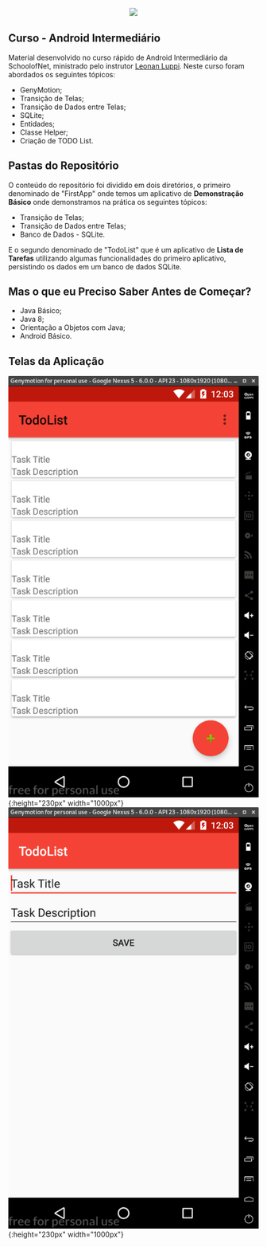 <p align="center">
<img style="-webkit-user-select: none;" src="https://cdn.wccftech.com/wp-content/uploads/2018/01/Android-Logo.jpg" height="200">
</p>

## Curso -  Android Intermediário
Material desenvolvido no curso rápido de Android Intermediário da SchoolofNet, ministrado pelo instrutor [Leonan Luppi](https://github.com/leonanluppi). Neste curso foram abordados os seguintes tópicos:

* GenyMotion;
* Transição de Telas;
* Transição de Dados entre Telas;
* SQLite;
* Entidades;
* Classe Helper;
* Criação de TODO List.

## Pastas do Repositório

O conteúdo do repositório foi dividido em dois diretórios, o primeiro denominado de "FirstApp" onde temos um aplicativo de **Demonstração Básico** onde demonstramos na prática os seguintes tópicos:
* Transição de Telas;
* Transição de Dados entre Telas;
* Banco de Dados - SQLite.

E o segundo denominado de "TodoList" que é um aplicativo de **Lista de Tarefas** utilizando algumas funcionalidades do primeiro aplicativo, persistindo os dados em um banco de dados SQLite.

## Mas o que eu Preciso Saber Antes de Começar?

* Java Básico;
* Java 8;
* Orientação a Objetos com Java;
* Android Básico.

## Telas da Aplicação
![Principal](https://raw.githubusercontent.com/vs0uz4/cr_android_intermediario/master/assets/main.png){:height="230px" width="1000px"}
![Adicionar](https://raw.githubusercontent.com/vs0uz4/cr_android_intermediario/master/assets/add.png){:height="230px" width="1000px"}
